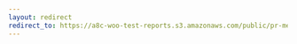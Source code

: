 ```yaml
---
layout: redirect
redirect_to: https://a8c-woo-test-reports.s3.amazonaws.com/public/pr-merge/39069/e2e/index.html
---
```

